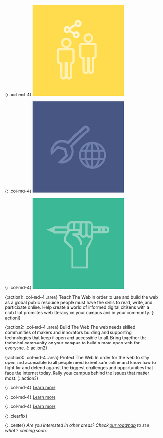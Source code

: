 {: .col-md-4}
<img src="/asserts/img/icon-teach.svg" alt="teach" class="img-circle home-img">

{: .col-md-4}
<img src="/asserts/img/icon-build.svg" alt="teach" class="img-circle home-img">

{: .col-md-4}
<img src="/asserts/img/icon-protect.svg" alt="teach" class="img-circle home-img">

{:action1: .col-md-4 .area}
<span>Teach The Web</span>
In order to use and build the web as a global public resource people must have the skills to read, write, and participate online. Help create a world of informed digital citizens with a club that promotes web literacy on your campus and in your community.
{: action1}

{:action2: .col-md-4 .area}
<span>Build The Web</span>
The web needs skilled communities of makers and innovators building and supporting technologies that keep it open and accessible to all. Bring together the technical community on your campus to build a more open web for everyone.
{: action2}

{:action3: .col-md-4 .area}
<span>Protect The Web</span>
In order for the web to stay open and accessible to all people need to feel safe online and know how to fight for and defend against the biggest challenges and opportunities that face the internet today. Rally your campus behind the issues that matter most.
{: action3}

{: .col-md-4}
<a class="btn btn-default" href="/activities/#teach-the-web" role="button">Learn more</a>

{: .col-md-4}
<a class="btn btn-default" href="/activities/#build-the-web" role="button">Learn more</a>

{: .col-md-4}
<a class="btn btn-default" href="/activities/#protect-the-web" role="button">Learn more</a>

{: .clearfix}
&nbsp;

{: .center}
_Are you interested in other areas? Check [our roadmap](/roadmap/) to see what's coming soon._
